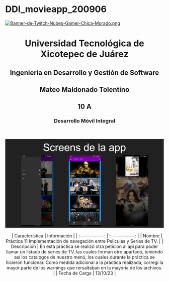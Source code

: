 # DDI_movieapp_200906

[![Banner-de-Twitch-Nubes-Gamer-Chica-Morado.png](https://i.postimg.cc/15q3LFXF/Banner-de-Twitch-Nubes-Gamer-Chica-Morado.png)](https://postimg.cc/MvzwBvyZ)

<div align="center">
  
# Universidad Tecnológica de Xicotepec de Juárez


## Ingeniería en Desarrollo y Gestión de Software
## Mateo Maldonado Tolentino 
## 10 A
### Desarrollo Móvil Integral
&nbsp;
&nbsp;

[![Banner-de-Twitch-Nubes-Gamer-Chica-Morado.png](https://github.com/MattMT/DMI_src/blob/main/ssp13.jpeg)](https://github.com/MattMT/DMI_src/blob/main/ssp13.jpeg)

&nbsp;
&nbsp;
|  Característica |  Información |
| :------------: | :------------: |
| Nombre  |  Práctica 11 Implementación de navegación entre Peliculas y Series de TV. |
| Descripción  | En esta práctica se realizó otra petición al api para poder llamar un listado de series de TV, las cuales forman otro apartado, teniendo así los catalogos de nuestro menú, los cuales durante la práctica se hicieron funcionar. Como medida adicional a la práctica realizada, corregí la mayor parte de los warnings que rersaltaban en la mayoría de los archivos. |
|  Fecha de Carga | 13/10/23  |
